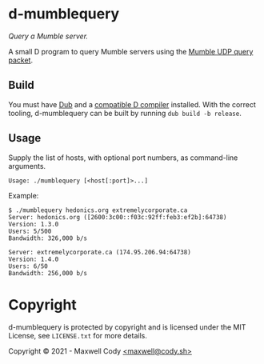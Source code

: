# d-mumblequery

*Query a Mumble server.*

A small D program to query Mumble servers using the
[Mumble UDP query packet](https://wiki.mumble.info/wiki/Protocol#UDP_Ping_packet).

## Build

You must have [Dub](https://dub.pm/) and a [compatible D compiler](https://dlang.org/download.html) installed. With the correct
tooling, d-mumblequery can be built by running `dub build -b release`.

## Usage

Supply the list of hosts, with optional port numbers, as command-line arguments.

```
Usage: ./mumblequery [<host[:port]>...]
```

Example:

```
$ ./mumblequery hedonics.org extremelycorporate.ca
Server: hedonics.org ([2600:3c00::f03c:92ff:feb3:ef2b]:64738)
Version: 1.3.0
Users: 5/500
Bandwidth: 326,000 b/s

Server: extremelycorporate.ca (174.95.206.94:64738)
Version: 1.4.0
Users: 6/50
Bandwidth: 256,000 b/s

```

# Copyright

d-mumblequery is protected by copyright and is licensed under the MIT License, see `LICENSE.txt` for more details.

Copyright &copy; 2021 - Maxwell Cody [<maxwell&commat;cody&period;sh>](mailto:maxwell&commat;cody&period;sh)
